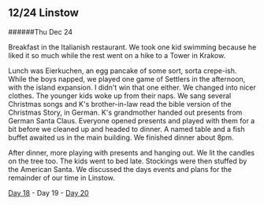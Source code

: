 12/24 Linstow
-------------
######Thu Dec  24

Breakfast in the Italianish restaurant. We took one kid swimming because he liked it so much while the rest went on a hike to a Tower in Krakow.

Lunch was Eierkuchen, an egg pancake of some sort, sorta crepe-ish.  While the boys napped, we played one game of Settlers in the afternoon, with the island expansion. I didn't win that one either. We changed into nicer clothes. The younger kids woke up from their naps. We sang several Christmas songs and K's brother-in-law read the bible version of the Christmas Story, in German. K's grandmother handed out presents from German Santa Claus. Everyone opened presents and played with them for a bit before we cleaned up and headed to dinner. A named table and a fish buffet awaited us in the main building. We finished dinner about 8pm.

After dinner, more playing with presents and hanging out. We lit the candles on the tree too. The kids went to bed late. Stockings were then stuffed by the American Santa. We discussed the days events and plans for the remainder of our time in Linstow. 


[Day 18](12-23-Linstow.md) - Day 19 - [Day 20](12-25-Linstow.md)
